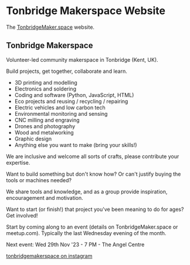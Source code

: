 # Tonbridge Makerspace Website

The [TonbridgeMaker.space](https://tonbridgemaker.space/) website.

## Tonbridge Makerspace

Volunteer-led community makerspace in Tonbridge (Kent, UK).

Build projects, get together, collaborate and learn.

- 3D printing and modelling
- Electronics and soldering
- Coding and software (Python, JavaScript, HTML)
- Eco projects and reusing / recycling / repairing
- Electric vehicles and low carbon tech
- Environmental monitoring and sensing
- CNC milling and engraving
- Drones and photography
- Wood and metalworking
- Graphic design
- Anything else you want to make (bring your skills!)

We are inclusive and welcome all sorts of crafts, please contribute your expertise.

Want to build something but don't know how? Or can't justify buying the tools or machines needed?

We share tools and knowledge, and as a group provide inspiration, encouragement and motivation.

Want to start (or finish!) that project you've been meaning to do for ages? Get involved!

Start by coming along to an event (details on TonbridgeMaker.space or meetup.com).
Typically the last Wednesday evening of the month.

Next event: Wed 29th Nov '23 - 7 PM - The Angel Centre

[tonbridgemakerspace on instagram](https://www.instagram.com/tonbridgemakerspace/)
